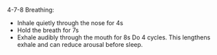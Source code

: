 ﻿4-7-8 Breathing:
- Inhale quietly through the nose for 4s
- Hold the breath for 7s
- Exhale audibly through the mouth for 8s
Do 4 cycles. This lengthens exhale and can reduce arousal before sleep.
